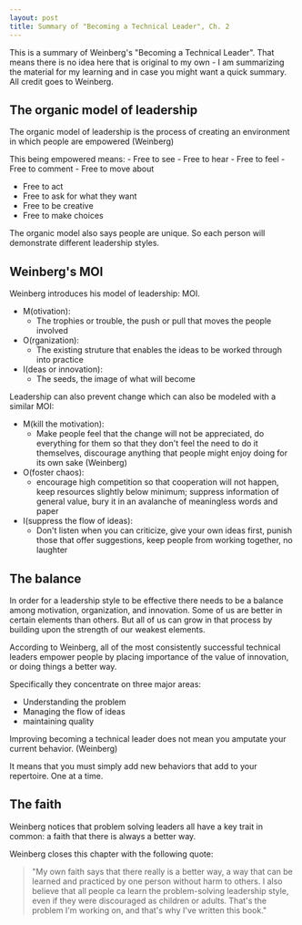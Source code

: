 ```yaml
---
layout: post
title: Summary of "Becoming a Technical Leader", Ch. 2
---
```


This is a summary of Weinberg's "Becoming a Technical Leader". That means there is no idea here that is original to my own - I am summarizing the material for my learning and in case you might want a quick summary. All credit goes to Weinberg.

## The organic model of leadership
The organic model of leadership is the process of creating an environment in which people are empowered (Weinberg)

This being empowered means: 
	- Free to see
	- Free to hear
	- Free to feel
	- Free to comment
	- Free to move about
  - Free to act
  - Free to ask for what they want
  - Free to be creative
  - Free to make choices

The organic model also says people are unique. So each person will demonstrate different leadership styles.

## Weinberg's MOI
Weinberg introduces his model of leadership: MOI.
- M(otivation):
	- The trophies or trouble, the push or pull that moves the people involved
- O(rganization):
	- The existing struture that enables the ideas to be worked through into practice
- I(deas or innovation):
	- The seeds, the image of what will become

Leadership can also prevent change which can also be modeled with a similar MOI:
- M(kill the motivation):
	- Make people feel that the change will not be appreciated, do everything for them so that they don't feel the need to do it themselves, discourage anything that people might enjoy doing for its own sake (Weinberg)
- O(foster chaos):
	- encourage high competition so that cooperation will not happen, keep resources slightly below minimum; suppress information of general value, bury it in an avalanche of meaningless words and paper
- I(suppress the flow of ideas):
	- Don't listen when you can criticize, give your own ideas first, punish those that offer suggestions, keep people from working together, no laughter

## The balance
In order for a leadership style to be effective there needs to be a balance among motivation, organization, and innovation. Some of us are better in certain elements than others. But all of us can grow in that process by building upon the strength of our weakest elements.

According to Weinberg, all of the most consistently successful technical leaders empower people by placing importance of the value of innovation, or doing things a better way.

Specifically they concentrate on three major areas:
  - Understanding the problem
  - Managing the flow of ideas
  - maintaining quality

Improving becoming a technical leader does not mean you amputate your current behavior. (Weinberg) 

It means that you must simply add new behaviors that add to your repertoire. One at a time.

## The faith
Weinberg notices that problem solving leaders all have a key trait in common: a faith that there is always a better way.

Weinberg closes this chapter with the following quote:

> "My own faith says that there really is a better way, a way that can
> be learned and practiced by one person without harm to others. I also
> believe that all people ca learn the problem-solving leadership style,
> even if they were discouraged as children or adults. That's the
> problem I'm working on, and that's why I've written this book."